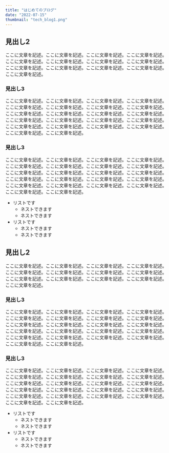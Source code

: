 ```yaml
---
title: "はじめてのブログ"
date: "2022-07-15"
thumbnail: "tech_blog1.png"
---
```


## 見出し2

ここに文章を記述。ここに文章を記述。ここに文章を記述。ここに文章を記述。ここに文章を記述。ここに文章を記述。ここに文章を記述。ここに文章を記述。ここに文章を記述。ここに文章を記述。ここに文章を記述。ここに文章を記述。ここに文章を記述。

### 見出し3

ここに文章を記述。ここに文章を記述。ここに文章を記述。ここに文章を記述。ここに文章を記述。ここに文章を記述。ここに文章を記述。ここに文章を記述。ここに文章を記述。ここに文章を記述。ここに文章を記述。ここに文章を記述。ここに文章を記述。ここに文章を記述。ここに文章を記述。ここに文章を記述。ここに文章を記述。ここに文章を記述。ここに文章を記述。ここに文章を記述。ここに文章を記述。ここに文章を記述。

### 見出し3

ここに文章を記述。ここに文章を記述。ここに文章を記述。ここに文章を記述。ここに文章を記述。ここに文章を記述。ここに文章を記述。ここに文章を記述。ここに文章を記述。ここに文章を記述。ここに文章を記述。ここに文章を記述。ここに文章を記述。ここに文章を記述。ここに文章を記述。ここに文章を記述。ここに文章を記述。ここに文章を記述。ここに文章を記述。ここに文章を記述。ここに文章を記述。ここに文章を記述。

- リストです
    - ネストできます
    - ネストできます
- リストです
    - ネストできます
    - ネストできます

## 見出し2

ここに文章を記述。ここに文章を記述。ここに文章を記述。ここに文章を記述。ここに文章を記述。ここに文章を記述。ここに文章を記述。ここに文章を記述。ここに文章を記述。ここに文章を記述。ここに文章を記述。ここに文章を記述。ここに文章を記述。

### 見出し3

ここに文章を記述。ここに文章を記述。ここに文章を記述。ここに文章を記述。ここに文章を記述。ここに文章を記述。ここに文章を記述。ここに文章を記述。ここに文章を記述。ここに文章を記述。ここに文章を記述。ここに文章を記述。ここに文章を記述。ここに文章を記述。ここに文章を記述。ここに文章を記述。ここに文章を記述。ここに文章を記述。ここに文章を記述。ここに文章を記述。ここに文章を記述。ここに文章を記述。

### 見出し3

ここに文章を記述。ここに文章を記述。ここに文章を記述。ここに文章を記述。ここに文章を記述。ここに文章を記述。ここに文章を記述。ここに文章を記述。ここに文章を記述。ここに文章を記述。ここに文章を記述。ここに文章を記述。ここに文章を記述。ここに文章を記述。ここに文章を記述。ここに文章を記述。ここに文章を記述。ここに文章を記述。ここに文章を記述。ここに文章を記述。ここに文章を記述。ここに文章を記述。

- リストです
    - ネストできます
    - ネストできます
- リストです
    - ネストできます
    - ネストできます
